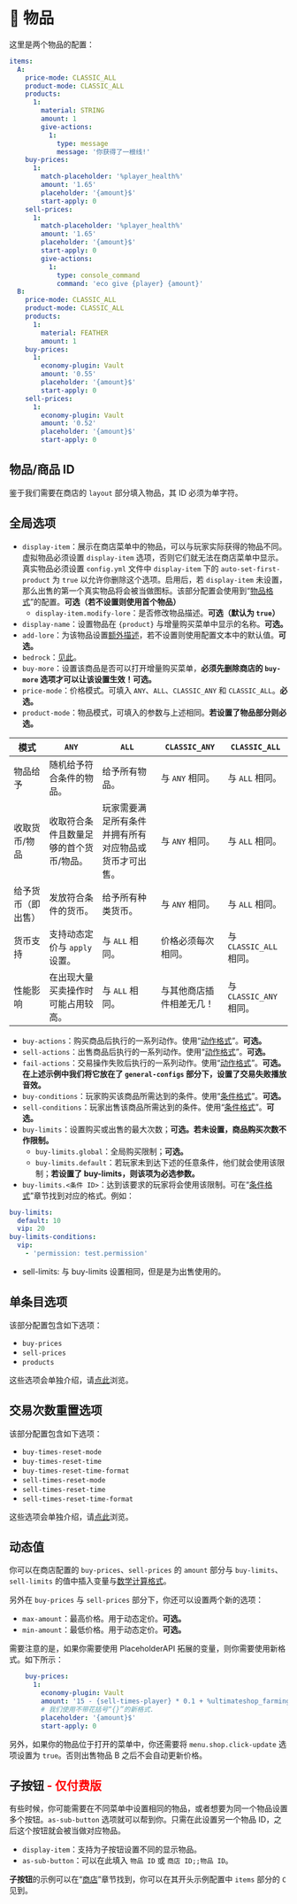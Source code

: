 # 🛒 物品

这里是两个物品的配置：

``` YAML
items:
  A:
    price-mode: CLASSIC_ALL
    product-mode: CLASSIC_ALL
    products:
      1:
        material: STRING
        amount: 1
        give-actions:
          1:
            type: message
            message: '你获得了一根线!'
    buy-prices:
      1:
        match-placeholder: '%player_health%'
        amount: '1.65'
        placeholder: '{amount}$'
        start-apply: 0
    sell-prices:
      1:
        match-placeholder: '%player_health%'
        amount: '1.65'
        placeholder: '{amount}$'
        start-apply: 0
        give-actions:
          1:
            type: console_command
            command: 'eco give {player} {amount}'
  B:
    price-mode: CLASSIC_ALL
    product-mode: CLASSIC_ALL
    products:
      1:
        material: FEATHER
        amount: 1
    buy-prices:
      1:
        economy-plugin: Vault
        amount: '0.55'
        placeholder: '{amount}$'
        start-apply: 0
    sell-prices:
      1:
        economy-plugin: Vault
        amount: '0.52'
        placeholder: '{amount}$'
        start-apply: 0
```

## 物品/商品 ID

鉴于我们需要在商店的 `layout` 部分填入物品，其 ID 必须为单字符。

## 全局选项

- `display-item`：展示在商店菜单中的物品，可以与玩家实际获得的物品不同。虚拟物品必须设置 `display-item` 选项，否则它们就无法在商店菜单中显示。真实物品必须设置 `config.yml` 文件中 `display-item` 下的 `auto-set-first-product` 为 `true` 以允许你删除这个选项。启用后，若 `display-item` 未设置，那么出售的第一个真实物品将会被当做图标。该部分配置会使用到“[物品格式](format.itemformat.md)”的配置。**可选（若不设置则使用首个物品）**
    - `display-item.modify-lore`：是否修改物品描述。**可选（默认为 `true`）**
- `display-name`：设置物品在 `{product}` 与增量购买菜单中显示的名称。**可选。**
- `add-lore`：为该物品设置[额外描述](menus.display-item-add-lore.md)，若不设置则使用配置文本中的默认值。**可选。**
- `bedrock`：[见此](menus.bedrock-menus-premium.md)。
- `buy-more`：设置该商品是否可以打开增量购买菜单，**必须先删除商店的 `buy-more` 选项才可以让该设置生效！可选。**
- `price-mode`：价格模式。可填入 `ANY`、`ALL`、`CLASSIC_ANY` 和 `CLASSIC_ALL`。**必选。**
- `product-mode`：物品模式，可填入的参数与上述相同。**若设置了物品部分则必选。**

|模式|`ANY`|`ALL`|`CLASSIC_ANY`|`CLASSIC_ALL`|
|---|---|---|---|---|
|物品给予|随机给予符合条件的物品。|给予所有物品。|与 `ANY` 相同。|与 `ALL` 相同。|
|收取货币/物品|收取符合条件且数量足够的首个货币/物品。|玩家需要满足所有条件并拥有所有对应物品或货币才可出售。|与 `ANY` 相同。|与 `ALL` 相同。|
|给予货币（即出售）|发放符合条件的货币。|给予所有种类货币。|与 `ANY` 相同。|与 `ALL` 相同。|
|货币支持|支持动态定价与 `apply` 设置。|与 `ALL` 相同。|价格必须每次相同。|与 `CLASSIC_ALL` 相同。|
|性能影响|在出现大量买卖操作时可能占用较高。|与 `ALL` 相同。|与其他商店插件相差无几！|与 `CLASSIC_ANY` 相同。|

- `buy-actions`：购买商品后执行的一系列动作。使用“[动作格式](format.action-format.md)”。**可选。**
- `sell-actions`：出售商品后执行的一系列动作。使用“[动作格式](format.action-format.md)”。**可选。**
- `fail-actions`：交易操作失败后执行的一系列动作。使用“[动作格式](format.action-format.md)”。**可选。在上述示例中我们将它放在了 `general-configs` 部分下，设置了交易失败播放音效。**
- `buy-conditions`：玩家购买该商品所需达到的条件。使用“[条件格式](format.condition-format.md)”。**可选。**
- `sell-conditions`：玩家出售该商品所需达到的条件。使用“[条件格式](format.condition-format.md)”。**可选。**
- `buy-limits`：设置购买或出售的最大次数；**可选。若未设置，商品购买次数不作限制。**
    - `buy-limits.global`：全局购买限制；**可选。**
    - `buy-limits.default`：若玩家未到达下述的任意条件，他们就会使用该限制；**若设置了 buy-limits，则该项为必选参数。**
- `buy-limits.<条件 ID>`：达到该要求的玩家将会使用该限制。可在“[条件格式](format.condition-format.md)”章节找到对应的格式。例如：

``` YAML
buy-limits:
  default: 10
  vip: 20
buy-limits-conditions:
  vip:
    - 'permission: test.permission'
```

- sell-limits: 与 buy-limits 设置相同，但是是为出售使用的。

## 单条目选项

该部分配置包含如下选项：

* `buy-prices`
* `sell-prices`
* `products`

这些选项会单独介绍，请[点此](shops.products-config-single-thing.md)浏览。

## 交易次数重置选项

该部分配置包含如下选项：

* `buy-times-reset-mode`
* `buy-times-reset-time`
* `buy-times-reset-time-format`
* `sell-times-reset-mode`
* `sell-times-reset-time`
* `sell-times-reset-time-format`

这些选项会单独介绍，请[点此](shops.product-config-buy-sell-times-reset.md)浏览。

## 动态值

你可以在商店配置的 `buy-prices`、`sell-prices` 的 `amount` 部分与 `buy-limits`、`sell-limits` 的值中插入变量与[数学计算格式](format.math-calculate-format.md)。

另外在 `buy-prices` 与 `sell-prices` 部分下，你还可以设置两个新的选项：

* `max-amount`：最高价格。用于动态定价。**可选。**
* `min-amount`：最低价格。用于动态定价。**可选。**

需要注意的是，如果你需要使用 PlaceholderAPI 拓展的变量，则你需要使用新格式。如下所示：

``` YAML
    buy-prices:
      1:
        economy-plugin: Vault
        amount: '15 - {sell-times-player} * 0.1 + %ultimateshop_farming_B_sell-times-player% * 0.1'
        # 我们使用不带花括号“{}”的新格式.
        placeholder: '{amount}$'
        start-apply: 0
```

另外，如果你的物品位于打开的菜单中，你还需要将 `menu.shop.click-update` 选项设置为 `true`。否则出售物品 B 之后不会自动更新价格。

## 子按钮 <font color="red">- 仅付费版</font>

有些时候，你可能需要在不同菜单中设置相同的物品，或者想要为同一个物品设置多个按钮。`as-sub-button` 选项就可以帮到你。只需在此设置另一个物品 ID，之后这个按钮就会被当做对应物品。

* `display-item`：支持为子按钮设置不同的显示物品。
* `as-sub-button`：可以在此填入 `物品 ID` 或 `商店 ID;;物品 ID`。

**子按钮**的示例可以在“[商店](shops.shops.md)”章节找到，你可以在其开头示例配置中 `items` 部分的 `C` 见到。